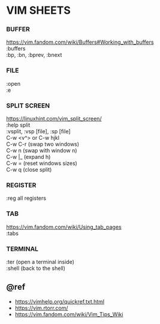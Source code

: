 VIM SHEETS
==========

### BUFFER
https://vim.fandom.com/wiki/Buffers#Working_with_buffers  
:buffers  
:bp, :bn, :bprev, :bnext

### FILE
:open <file>  
:e

### SPLIT SCREEN
https://linuxhint.com/vim_split_screen/  
:help split  
:vsplit, :vsp [file], :sp [file]  
C-w <v^> or C-w hjkl  
C-w C-r (swap two windows)  
C-w n (swap with window n)  
C-w |_ (expand h)  
C-w = (reset windows sizes)  
C-w q (close split)
  
### REGISTER
:reg  all registers

### TAB
https://vim.fandom.com/wiki/Using_tab_pages  
:tabs

### TERMINAL
:ter (open a terminal inside)  
:shell (back to the shell)

## @ref
* https://vimhelp.org/quickref.txt.html
* https://vim.rtorr.com/
* https://vim.fandom.com/wiki/Vim_Tips_Wiki
